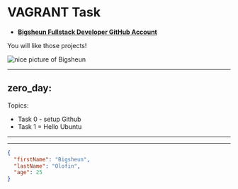 # VAGRANT Task

- __[Bigsheun Fullstack Developer GitHub Account](github.com/Bigsheun)__ 

You will like those projects!


 ![nice picture of Bigsheun](https://avatars.githubusercontent.com/u/88635898?s=120&v=4 "Bigsheun")
___
## zero_day: 

Topics:
 - Task 0 - setup Github
 - Task 1 = Hello Ubuntu

___



___
```json
{
  "firstName": "Bigsheun",
  "lastName": "Olofin",
  "age": 25
}
```
